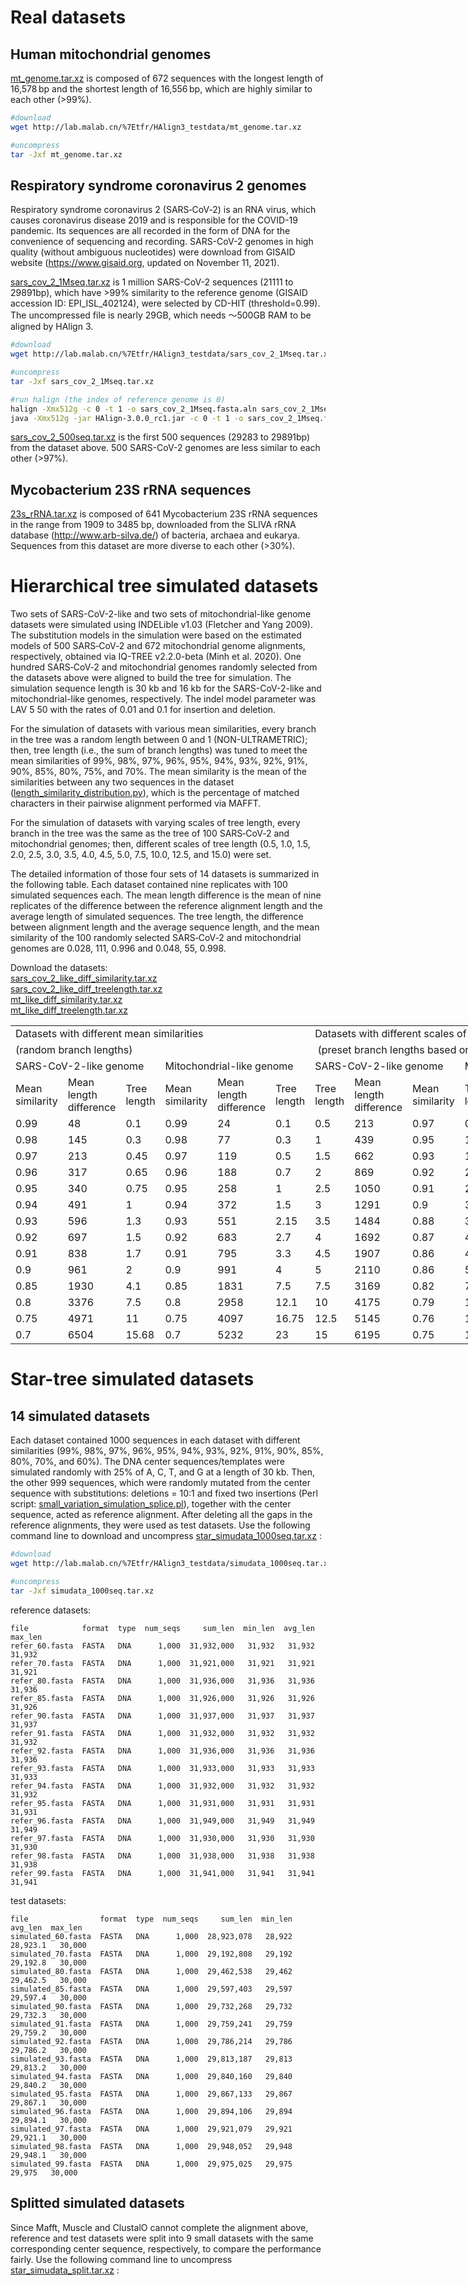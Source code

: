 # Real datasets 

## Human mitochondrial genomes

<a href="http://lab.malab.cn/%7Etfr/HAlign3_testdata/mt_genome.tar.xz" download="mt_genome.tar.xz">mt_genome.tar.xz</a> is composed of 672 sequences with the longest length of 16,578 bp and the shortest length of 16,556 bp, which are highly similar to each other  (>99%). 
```bash
#download
wget http://lab.malab.cn/%7Etfr/HAlign3_testdata/mt_genome.tar.xz

#uncompress
tar -Jxf mt_genome.tar.xz
```

## Respiratory syndrome coronavirus 2 genomes

Respiratory syndrome coronavirus 2 (SARS‑CoV‑2) is an RNA virus, which causes coronavirus disease 2019  and is responsible for the COVID-19 pandemic. Its sequences are all recorded in the form of DNA for the convenience of sequencing and recording. SARS-CoV-2 genomes in high quality (without ambiguous nucleotides) were download from GISAID website (https://www.gisaid.org, updated on November 11, 2021). 

<a href="http://lab.malab.cn/%7Etfr/HAlign3_testdata/sars_cov_2_1Mseq.tar.xz" download="sars_cov_2_1Mseq.tar.xz">sars_cov_2_1Mseq.tar.xz</a> is 1 million SARS-CoV-2 sequences (21111 to 29891bp), which have >99% similarity to the reference genome (GISAID accession ID: EPI_ISL_402124), were selected by CD-HIT (threshold=0.99). The uncompressed file is nearly 29GB, which needs ～500GB RAM to be aligned by HAlign 3. 
```bash
#download
wget http://lab.malab.cn/%7Etfr/HAlign3_testdata/sars_cov_2_1Mseq.tar.xz

#uncompress
tar -Jxf sars_cov_2_1Mseq.tar.xz

#run halign (the index of reference genome is 0)
halign -Xmx512g -c 0 -t 1 -o sars_cov_2_1Mseq.fasta.aln sars_cov_2_1Mseq.fasta   #conda version
java -Xmx512g -jar HAlign-3.0.0_rc1.jar -c 0 -t 1 -o sars_cov_2_1Mseq.fasta.aln sars_cov_2_1Mseq.fasta   #released package
```


<a href="http://lab.malab.cn/%7Etfr/HAlign3_testdata/sars_cov_2_500seq.tar.xz" download="sars_cov_2_500seq.tar.xz">sars_cov_2_500seq.tar.xz</a> is the first 500 sequences (29283 to 29891bp) from the dataset above. 500 SARS-CoV-2 genomes are less similar to each other (>97%).



## Mycobacterium 23S rRNA sequences

<a href="http://lab.malab.cn/%7Etfr/HAlign3_testdata/23s_rRNA.tar.xz" download="23s_rRNA.tar.xz">23s_rRNA.tar.xz</a> is composed of 641 Mycobacterium 23S rRNA sequences in the range from 1909 to 3485 bp, downloaded from the SLIVA rRNA database (http://www.arb-silva.de/) of bacteria, archaea and eukarya. Sequences from this dataset are more diverse to each other (>30%).



# Hierarchical tree simulated datasets


Two sets of SARS-CoV-2-like and two sets of mitochondrial-like genome datasets were simulated using INDELible v1.03 (Fletcher and Yang 2009). The substitution models in the simulation were based on the estimated models of 500 SARS‑CoV‑2 and 672 mitochondrial genome alignments, respectively, obtained via IQ-TREE v2.2.0-beta (Minh et al. 2020). One hundred SARS‑CoV‑2 and mitochondrial genomes randomly selected from the datasets above were aligned to build the tree for simulation. The simulation sequence length is 30 kb and 16 kb for the SARS-CoV-2-like and mitochondrial-like genomes, respectively. The indel model parameter was LAV 5 50 with the rates of 0.01 and 0.1 for insertion and deletion.

For the simulation of datasets with various mean similarities, every branch in the tree was a random length between 0 and 1 (NON-ULTRAMETRIC); then, tree length (i.e., the sum of branch lengths) was tuned to meet the mean similarities of 99%, 98%, 97%, 96%, 95%, 94%, 93%, 92%, 91%, 90%, 85%, 80%, 75%, and 70%. The mean similarity is the mean of the similarities between any two sequences in the dataset ([length_similarity_distribution.py](https://github.com/malabz/MSATOOLS/tree/main/length_similarity_distribution)), which is the percentage of matched characters in their pairwise alignment performed via MAFFT.

For the simulation of datasets with varying scales of tree length, every branch in the tree was the same as the tree of 100 SARS‑CoV‑2 and mitochondrial genomes; then, different scales of tree length (0.5, 1.0, 1.5, 2.0, 2.5, 3.0, 3.5, 4.0, 4.5, 5.0, 7.5, 10.0, 12.5, and 15.0) were set.

The detailed information of those four sets of 14 datasets is summarized in the following table. Each dataset contained nine replicates with 100 simulated sequences each. The mean length difference is the mean of nine replicates of the difference between the reference alignment length and the average length of simulated sequences. The tree length, the difference between alignment length and the average sequence length, and the mean similarity of the 100 randomly selected SARS‑CoV‑2 and mitochondrial genomes are 0.028, 111, 0.996 and 0.048, 55, 0.998.


Download the datasets:                                                                                    
<a href="http://lab.malab.cn/%7Etfr/HAlign3_testdata/sars_cov_2_like_diff_similarity.tar.xz" download="sars_cov_2_like_diff_similarity.tar.xz">sars_cov_2_like_diff_similarity.tar.xz</a>                               
<a href="http://lab.malab.cn/%7Etfr/HAlign3_testdata/sars_cov_2_like_diff_treelength.tar.xz" download="sars_cov_2_like_diff_treelength.tar.xz">sars_cov_2_like_diff_treelength.tar.xz</a>                                           
<a href="http://lab.malab.cn/%7Etfr/HAlign3_testdata/mt_like_diff_similarity.tar.xz" download="mt_like_diff_similarity.tar.xz">mt_like_diff_similarity.tar.xz</a>                            
<a href="http://lab.malab.cn/%7Etfr/HAlign3_testdata/mt_like_diff_treelength.tar.xz" download="mt_like_diff_treelength.tar.xz">mt_like_diff_treelength.tar.xz</a>            

<html xmlns:v="urn:schemas-microsoft-com:vml" xmlns:o="urn:schemas-microsoft-com:office:office" xmlns:x="urn:schemas-microsoft-com:office:excel" xmlns="http://www.w3.org/TR/REC-html40">
 </head>
 <body link="blue" vlink="purple">
  <table width="660" border="0" cellpadding="0" cellspacing="0" style='width:660pt;border-collapse:collapse;table-layout:fixed;'>
   <col width="55" span="12" style='mso-width-source:userset;mso-width-alt:2423;'/>
   <tr height="19.10" style='height:19.10pt;mso-height-source:userset;mso-height-alt:382;'>
    <td class="xl65" height="19.10" width="330" colspan="6" style='height:19.10pt;width:330pt;border-right:none;border-bottom:none;' x:str>Datasets with different mean similarities</td>
    <td class="xl65" width="330" colspan="6" style='width:330pt;border-right:none;border-bottom:none;' x:str>Datasets with different scales of tree length</td>
   </tr>
   <tr height="10" style='height:10.00pt;mso-height-source:userset;mso-height-alt:200;'>
    <td class="xl67" height="10" colspan="6" style='height:10.00pt;border-right:none;border-bottom:none;' x:str>(random branch lengths)</td>
    <td class="xl67" colspan="6" style='border-right:none;border-bottom:none;' x:str><span style='mso-spacerun:yes;'>&nbsp;</span><font class="font2">(preset branch lengths based on real cases)</font></td>
   </tr>
   <tr height="17.60" style='height:17.60pt;mso-height-source:userset;mso-height-alt:352;'>
    <td class="xl68" height="17.60" colspan="3" style='height:17.60pt;border-right:none;border-bottom:none;' x:str>SARS-CoV-2-like genome</td>
    <td class="xl68" colspan="3" style='border-right:none;border-bottom:none;' x:str>Mitochondrial-like genome</td>
    <td class="xl68" colspan="3" style='border-right:none;border-bottom:none;' x:str>SARS-CoV-2-like genome</td>
    <td class="xl68" colspan="3" style='border-right:none;border-bottom:none;' x:str>Mitochondrial-like genome</td>
   </tr>
   <tr height="22" style='height:22.00pt;'>
    <td class="xl69" height="22" style='height:22.00pt;' x:str>Mean similarity</td>
    <td class="xl70" x:str>Mean length difference</td>
    <td class="xl70" x:str>Tree length</td>
    <td class="xl69" x:str>Mean similarity</td>
    <td class="xl70" x:str>Mean length difference</td>
    <td class="xl70" x:str>Tree length</td>
    <td class="xl69" x:str>Tree length</td>
    <td class="xl70" x:str>Mean length difference</td>
    <td class="xl70" x:str>Mean similarity</td>
    <td class="xl69" x:str>Tree length</td>
    <td class="xl70" x:str>Mean length difference</td>
    <td class="xl70" x:str>Mean similarity</td>
   </tr>
   <tr height="17.60" style='height:17.60pt;'>
    <td class="xl71" height="17.60" style='height:17.60pt;' x:num>0.99</td>
    <td class="xl68" x:num>48</td>
    <td class="xl68" x:num>0.1</td>
    <td class="xl71" x:num>0.99</td>
    <td class="xl68" x:num>24</td>
    <td class="xl68" x:num>0.1</td>
    <td class="xl71" x:num>0.5</td>
    <td class="xl68" x:num>213</td>
    <td class="xl68" x:num>0.97</td>
    <td class="xl71" x:num>0.5</td>
    <td class="xl68" x:num>115</td>
    <td class="xl68" x:num>0.98</td>
   </tr>
   <tr height="17.60" style='height:17.60pt;'>
    <td class="xl71" height="17.60" style='height:17.60pt;' x:num>0.98</td>
    <td class="xl68" x:num>145</td>
    <td class="xl68" x:num>0.3</td>
    <td class="xl71" x:num>0.98</td>
    <td class="xl68" x:num>77</td>
    <td class="xl68" x:num>0.3</td>
    <td class="xl71" x:num>1</td>
    <td class="xl68" x:num>439</td>
    <td class="xl68" x:num>0.95</td>
    <td class="xl71" x:num>1</td>
    <td class="xl68" x:num>223</td>
    <td class="xl68" x:num>0.96</td>
   </tr>
   <tr height="17.60" style='height:17.60pt;'>
    <td class="xl71" height="17.60" style='height:17.60pt;' x:num>0.97</td>
    <td class="xl68" x:num>213</td>
    <td class="xl68" x:num>0.45</td>
    <td class="xl71" x:num>0.97</td>
    <td class="xl68" x:num>119</td>
    <td class="xl68" x:num>0.5</td>
    <td class="xl71" x:num>1.5</td>
    <td class="xl68" x:num>662</td>
    <td class="xl68" x:num>0.93</td>
    <td class="xl71" x:num>1.5</td>
    <td class="xl68" x:num>333</td>
    <td class="xl68" x:num>0.95</td>
   </tr>
   <tr height="17.60" style='height:17.60pt;'>
    <td class="xl71" height="17.60" style='height:17.60pt;' x:num>0.96</td>
    <td class="xl68" x:num>317</td>
    <td class="xl68" x:num>0.65</td>
    <td class="xl71" x:num>0.96</td>
    <td class="xl68" x:num>188</td>
    <td class="xl68" x:num>0.7</td>
    <td class="xl71" x:num>2</td>
    <td class="xl68" x:num>869</td>
    <td class="xl68" x:num>0.92</td>
    <td class="xl71" x:num>2</td>
    <td class="xl68" x:num>456</td>
    <td class="xl68" x:num>0.95</td>
   </tr>
   <tr height="17.60" style='height:17.60pt;'>
    <td class="xl71" height="17.60" style='height:17.60pt;' x:num>0.95</td>
    <td class="xl68" x:num>340</td>
    <td class="xl68" x:num>0.75</td>
    <td class="xl71" x:num>0.95</td>
    <td class="xl68" x:num>258</td>
    <td class="xl68" x:num>1</td>
    <td class="xl71" x:num>2.5</td>
    <td class="xl68" x:num>1050</td>
    <td class="xl68" x:num>0.91</td>
    <td class="xl71" x:num>2.5</td>
    <td class="xl68" x:num>553</td>
    <td class="xl68" x:num>0.94</td>
   </tr>
   <tr height="17.60" style='height:17.60pt;'>
    <td class="xl71" height="17.60" style='height:17.60pt;' x:num>0.94</td>
    <td class="xl68" x:num>491</td>
    <td class="xl68" x:num>1</td>
    <td class="xl71" x:num>0.94</td>
    <td class="xl68" x:num>372</td>
    <td class="xl68" x:num>1.5</td>
    <td class="xl71" x:num>3</td>
    <td class="xl68" x:num>1291</td>
    <td class="xl68" x:num>0.9</td>
    <td class="xl71" x:num>3</td>
    <td class="xl68" x:num>658</td>
    <td class="xl68" x:num>0.93</td>
   </tr>
   <tr height="17.60" style='height:17.60pt;'>
    <td class="xl71" height="17.60" style='height:17.60pt;' x:num>0.93</td>
    <td class="xl68" x:num>596</td>
    <td class="xl68" x:num>1.3</td>
    <td class="xl71" x:num>0.93</td>
    <td class="xl68" x:num>551</td>
    <td class="xl68" x:num>2.15</td>
    <td class="xl71" x:num>3.5</td>
    <td class="xl68" x:num>1484</td>
    <td class="xl68" x:num>0.88</td>
    <td class="xl71" x:num>3.5</td>
    <td class="xl68" x:num>769</td>
    <td class="xl68" x:num>0.93</td>
   </tr>
   <tr height="17.60" style='height:17.60pt;'>
    <td class="xl71" height="17.60" style='height:17.60pt;' x:num>0.92</td>
    <td class="xl68" x:num>697</td>
    <td class="xl68" x:num>1.5</td>
    <td class="xl71" x:num>0.92</td>
    <td class="xl68" x:num>683</td>
    <td class="xl68" x:num>2.7</td>
    <td class="xl71" x:num>4</td>
    <td class="xl68" x:num>1692</td>
    <td class="xl68" x:num>0.87</td>
    <td class="xl71" x:num>4</td>
    <td class="xl68" x:num>879</td>
    <td class="xl68" x:num>0.92</td>
   </tr>
   <tr height="17.60" style='height:17.60pt;'>
    <td class="xl71" height="17.60" style='height:17.60pt;' x:num>0.91</td>
    <td class="xl68" x:num>838</td>
    <td class="xl68" x:num>1.7</td>
    <td class="xl71" x:num>0.91</td>
    <td class="xl68" x:num>795</td>
    <td class="xl68" x:num>3.3</td>
    <td class="xl71" x:num>4.5</td>
    <td class="xl68" x:num>1907</td>
    <td class="xl68" x:num>0.86</td>
    <td class="xl71" x:num>4.5</td>
    <td class="xl68" x:num>998</td>
    <td class="xl68" x:num>0.91</td>
   </tr>
   <tr height="17.60" style='height:17.60pt;'>
    <td class="xl71" height="17.60" style='height:17.60pt;' x:num>0.9</td>
    <td class="xl68" x:num>961</td>
    <td class="xl68" x:num>2</td>
    <td class="xl71" x:num>0.9</td>
    <td class="xl68" x:num>991</td>
    <td class="xl68" x:num>4</td>
    <td class="xl71" x:num>5</td>
    <td class="xl68" x:num>2110</td>
    <td class="xl68" x:num>0.86</td>
    <td class="xl71" x:num>5</td>
    <td class="xl68" x:num>1104</td>
    <td class="xl68" x:num>0.91</td>
   </tr>
   <tr height="17.60" style='height:17.60pt;'>
    <td class="xl71" height="17.60" style='height:17.60pt;' x:num>0.85</td>
    <td class="xl68" x:num>1930</td>
    <td class="xl68" x:num>4.1</td>
    <td class="xl71" x:num>0.85</td>
    <td class="xl68" x:num>1831</td>
    <td class="xl68" x:num>7.5</td>
    <td class="xl71" x:num>7.5</td>
    <td class="xl68" x:num>3169</td>
    <td class="xl68" x:num>0.82</td>
    <td class="xl71" x:num>7.5</td>
    <td class="xl68" x:num>1630</td>
    <td class="xl68" x:num>0.89</td>
   </tr>
   <tr height="17.60" style='height:17.60pt;'>
    <td class="xl71" height="17.60" style='height:17.60pt;' x:num>0.8</td>
    <td class="xl68" x:num>3376</td>
    <td class="xl68" x:num>7.5</td>
    <td class="xl71" x:num>0.8</td>
    <td class="xl68" x:num>2958</td>
    <td class="xl68" x:num>12.1</td>
    <td class="xl71" x:num>10</td>
    <td class="xl68" x:num>4175</td>
    <td class="xl68" x:num>0.79</td>
    <td class="xl71" x:num>10</td>
    <td class="xl68" x:num>2166</td>
    <td class="xl68" x:num>0.86</td>
   </tr>
   <tr height="17.60" style='height:17.60pt;'>
    <td class="xl71" height="17.60" style='height:17.60pt;' x:num>0.75</td>
    <td class="xl68" x:num>4971</td>
    <td class="xl68" x:num>11</td>
    <td class="xl71" x:num>0.75</td>
    <td class="xl68" x:num>4097</td>
    <td class="xl68" x:num>16.75</td>
    <td class="xl71" x:num>12.5</td>
    <td class="xl68" x:num>5145</td>
    <td class="xl68" x:num>0.76</td>
    <td class="xl71" x:num>12.5</td>
    <td class="xl68" x:num>2698</td>
    <td class="xl68" x:num>0.84</td>
   </tr>
   <tr height="17.60" style='height:17.60pt;'>
    <td class="xl72" height="17.60" style='height:17.60pt;' x:num>0.7</td>
    <td class="xl73" x:num>6504</td>
    <td class="xl73" x:num>15.68</td>
    <td class="xl72" x:num>0.7</td>
    <td class="xl73" x:num>5232</td>
    <td class="xl73" x:num>23</td>
    <td class="xl72" x:num>15</td>
    <td class="xl73" x:num>6195</td>
    <td class="xl73" x:num>0.75</td>
    <td class="xl72" x:num>15</td>
    <td class="xl73" x:num>3220</td>
    <td class="xl73" x:num>0.82</td>
   </tr>
  </table>
 </body>
</html>





# Star-tree simulated datasets

## 14 simulated datasets

Each dataset contained 1000 sequences in each dataset with different similarities (99%, 98%, 97%, 96%, 95%, 94%, 93%, 92%, 91%, 90%, 85%, 80%, 70%, and 60%). The DNA center sequences/templates were simulated randomly with 25% of A, C, T, and G at a length of 30 kb. Then, the other 999 sequences, which were randomly mutated from the center sequence with substitutions: deletions = 10:1 and fixed two insertions (Perl script: [small_variation_simulation_splice.pl](https://github.com/malabz/MSATOOLS/tree/main/small_variation_simulation)), together with the center sequence, acted as reference alignment. After deleting all the gaps in the reference alignments, they were used as test datasets. Use the following command line to download and uncompress <a href="http://lab.malab.cn/%7Etfr/HAlign3_testdata/star_simudata_1000seq.tar.xz" download="star_simudata_1000seq.tar.xz">star_simudata_1000seq.tar.xz</a> :

```bash
#download
wget http://lab.malab.cn/%7Etfr/HAlign3_testdata/simudata_1000seq.tar.xz

#uncompress
tar -Jxf simudata_1000seq.tar.xz
```

reference datasets:

```
file            format  type  num_seqs     sum_len  min_len  avg_len  max_len
refer_60.fasta  FASTA   DNA      1,000  31,932,000   31,932   31,932   31,932
refer_70.fasta  FASTA   DNA      1,000  31,921,000   31,921   31,921   31,921
refer_80.fasta  FASTA   DNA      1,000  31,936,000   31,936   31,936   31,936
refer_85.fasta  FASTA   DNA      1,000  31,926,000   31,926   31,926   31,926
refer_90.fasta  FASTA   DNA      1,000  31,937,000   31,937   31,937   31,937
refer_91.fasta  FASTA   DNA      1,000  31,932,000   31,932   31,932   31,932
refer_92.fasta  FASTA   DNA      1,000  31,936,000   31,936   31,936   31,936
refer_93.fasta  FASTA   DNA      1,000  31,933,000   31,933   31,933   31,933
refer_94.fasta  FASTA   DNA      1,000  31,932,000   31,932   31,932   31,932
refer_95.fasta  FASTA   DNA      1,000  31,931,000   31,931   31,931   31,931
refer_96.fasta  FASTA   DNA      1,000  31,949,000   31,949   31,949   31,949
refer_97.fasta  FASTA   DNA      1,000  31,930,000   31,930   31,930   31,930
refer_98.fasta  FASTA   DNA      1,000  31,938,000   31,938   31,938   31,938
refer_99.fasta  FASTA   DNA      1,000  31,941,000   31,941   31,941   31,941
```

test datasets:

```
file                format  type  num_seqs     sum_len  min_len   avg_len  max_len
simulated_60.fasta  FASTA   DNA      1,000  28,923,078   28,922  28,923.1   30,000
simulated_70.fasta  FASTA   DNA      1,000  29,192,808   29,192  29,192.8   30,000
simulated_80.fasta  FASTA   DNA      1,000  29,462,538   29,462  29,462.5   30,000
simulated_85.fasta  FASTA   DNA      1,000  29,597,403   29,597  29,597.4   30,000
simulated_90.fasta  FASTA   DNA      1,000  29,732,268   29,732  29,732.3   30,000
simulated_91.fasta  FASTA   DNA      1,000  29,759,241   29,759  29,759.2   30,000
simulated_92.fasta  FASTA   DNA      1,000  29,786,214   29,786  29,786.2   30,000
simulated_93.fasta  FASTA   DNA      1,000  29,813,187   29,813  29,813.2   30,000
simulated_94.fasta  FASTA   DNA      1,000  29,840,160   29,840  29,840.2   30,000
simulated_95.fasta  FASTA   DNA      1,000  29,867,133   29,867  29,867.1   30,000
simulated_96.fasta  FASTA   DNA      1,000  29,894,106   29,894  29,894.1   30,000
simulated_97.fasta  FASTA   DNA      1,000  29,921,079   29,921  29,921.1   30,000
simulated_98.fasta  FASTA   DNA      1,000  29,948,052   29,948  29,948.1   30,000
simulated_99.fasta  FASTA   DNA      1,000  29,975,025   29,975    29,975   30,000
```



## Splitted simulated datasets

Since Mafft, Muscle and ClustalO cannot complete the alignment above, reference and test datasets were split into 9 small datasets with the same corresponding center sequence, respectively, to compare the performance fairly. Use the following command line to uncompress <a href="http://lab.malab.cn/%7Etfr/HAlign3_testdata/star_simudata_split.tar.xz" download="star_simudata_split.tar.xz">star_simudata_split.tar.xz</a> :


